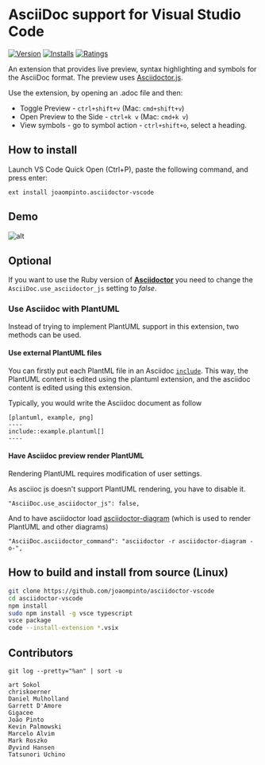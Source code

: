 # AsciiDoc support for Visual Studio Code

[![Version](https://vsmarketplacebadge.apphb.com/version/joaompinto.asciidoctor-vscode.svg)](https://marketplace.visualstudio.com/items?itemName=joaompinto.asciidoctor-vscode)
[![Installs](https://vsmarketplacebadge.apphb.com/installs/joaompinto.asciidoctor-vscode.svg)](https://marketplace.visualstudio.com/items?itemName=joaompinto.asciidoctor-vscode)
[![Ratings](https://vsmarketplacebadge.apphb.com/rating/joaompinto.asciidoctor-vscode.svg)](https://vsmarketplacebadge.apphb.com/rating/joaompinto.asciidoctor-vscode.svg)

An extension that provides live preview, syntax highlighting and symbols for the AsciiDoc format. The preview uses [Asciidoctor.js](https://asciidoctor.org/docs/asciidoctor.js/).

Use the extension, by opening an .adoc file and then:

* Toggle Preview - `ctrl+shift+v` (Mac: `cmd+shift+v`)
* Open Preview to the Side - `ctrl+k v` (Mac: `cmd+k v`)
* View symbols - go to symbol action - `ctrl+shift+o`, select a heading.

## How to install

Launch VS Code Quick Open (Ctrl+P), paste the following command, and press enter:

    ext install joaompinto.asciidoctor-vscode

## Demo

![alt](images/simple.gif)

## Optional

If you want to use the Ruby version of [**Asciidoctor**](http://asciidoctor.org/docs/install-toolchain/ ) you need to change the `AsciiDoc.use_asciidoctor_js` setting to _false_.

### Use Asciidoc with PlantUML
Instead of trying to implement PlantUML support in this extension, two methods can be used.

#### Use external PlantUML files
You can firstly put each PlantML file in an Asciidoc [`include`](https://asciidoctor.org/docs/asciidoc-syntax-quick-reference/#include-files).
This way, the PlantUML content is edited using the plantuml extension, 
and the asciidoc content is edited using this extension.

Typically, you would write the Asciidoc document as follow

```asciidoc
[plantuml, example, png]
----
include::example.plantuml[]
----
```

#### Have Asciidoc preview render PlantUML
Rendering PlantUML requires modification of user settings.

As asciioc js doesn't support PlantUML rendering, you have to disable it.

    "AsciiDoc.use_asciidoctor_js": false,

And to have asciidoctor load [asciidoctor-diagram](http://asciidoctor.org/docs/asciidoctor-diagram/) (which is used to render PlantUML and other diagrams)

    "AsciiDoc.asciidoctor_command": "asciidoctor -r asciidoctor-diagram -o-",


## How to build and install from source (Linux)

```bash
git clone https://github.com/joaompinto/asciidoctor-vscode
cd asciidoctor-vscode
npm install
sudo npm install -g vsce typescript
vsce package
code --install-extension *.vsix
```

## Contributors

```git log --pretty="%an" | sort -u```

    art Sokol
    chriskoerner
    Daniel Mulholland
    Garrett D'Amore
    Gigacee
    João Pinto
    Kevin Palmowski
    Marcelo Alvim
    Mark Roszko
    Øyvind Hansen
    Tatsunori Uchino
